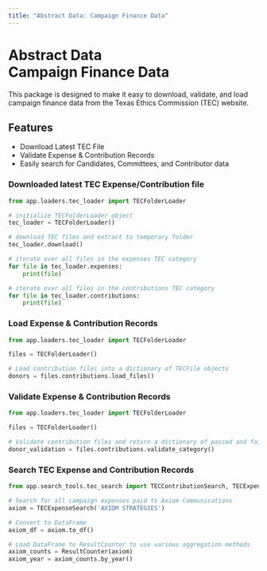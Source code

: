 ```yaml
---
title: "Abstract Data: Campaign Finance Data"
---
```

# Abstract Data <br> Campaign Finance Data

This package is designed to make it easy to download, validate, and load campaign finance data from the Texas Ethics Commission (TEC) website.

## Features

* Download Latest TEC File
* Validate Expense & Contribution Records
* Easily search for Candidates, Committees, and Contributor data

### Downloaded latest TEC Expense/Contribution file

```py title="main.py"
from app.loaders.tec_loader import TECFolderLoader

# initialize TECFolderLoader object
tec_loader = TECFolderLoader()

# download TEC files and extract to temporary folder
tec_loader.download()

# iterate over all files in the expenses TEC category
for file in tec_loader.expenses:
    print(file)

# iterate over all files in the contributions TEC category
for file in tec_loader.contributions:
    print(file)
```

### Load Expense & Contribution Records
```py title="main.py"
from app.loaders.tec_loader import TECFolderLoader

files = TECFolderLoader()

# Load contribution files into a dictionary of TECFile objects
donors = files.contributions.load_files()
```

### Validate Expense & Contribution Records
```py title="main.py"
from app.loaders.tec_loader import TECFolderLoader

files = TECFolderLoader()

# Validate contribution files and return a dictionary of passed and failed records
donor_validation = files.contributions.validate_category()
```

### Search TEC Expense and Contribution Records
```py title="main.py"
from app.search_tools.tec_search import TECContributionSearch, TECExpenseSearch, ResultCounter

# Search for all campaign expenses paid to Axiom Communications
axiom = TECExpenseSearch('AXIOM STRATEGIES')

# Convert to DataFrame
axiom_df = axiom.to_df()

# Load DataFrame to ResultCounter to use various aggregation methods
axiom_counts = ResultCounter(axiom)
axiom_year = axiom_counts.by_year()
```